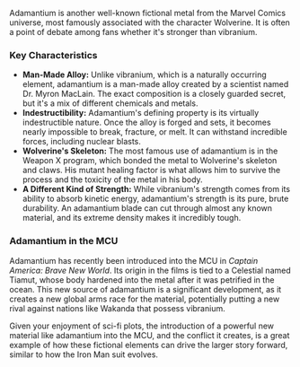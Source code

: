Adamantium is another well-known fictional metal from the Marvel Comics universe, most famously associated with the character Wolverine. It is often a point of debate among fans whether it's stronger than vibranium.

### Key Characteristics

* **Man-Made Alloy:** Unlike vibranium, which is a naturally occurring element, adamantium is a man-made alloy created by a scientist named Dr. Myron MacLain. The exact composition is a closely guarded secret, but it's a mix of different chemicals and metals.
* **Indestructibility:** Adamantium's defining property is its virtually indestructible nature. Once the alloy is forged and sets, it becomes nearly impossible to break, fracture, or melt. It can withstand incredible forces, including nuclear blasts.
* **Wolverine's Skeleton:** The most famous use of adamantium is in the Weapon X program, which bonded the metal to Wolverine's skeleton and claws. His mutant healing factor is what allows him to survive the process and the toxicity of the metal in his body.
* **A Different Kind of Strength:** While vibranium's strength comes from its ability to absorb kinetic energy, adamantium's strength is its pure, brute durability. An adamantium blade can cut through almost any known material, and its extreme density makes it incredibly tough.

### Adamantium in the MCU

Adamantium has recently been introduced into the MCU in *Captain America: Brave New World*. Its origin in the films is tied to a Celestial named Tiamut, whose body hardened into the metal after it was petrified in the ocean. This new source of adamantium is a significant development, as it creates a new global arms race for the material, potentially putting a new rival against nations like Wakanda that possess vibranium.

Given your enjoyment of sci-fi plots, the introduction of a powerful new material like adamantium into the MCU, and the conflict it creates, is a great example of how these fictional elements can drive the larger story forward, similar to how the Iron Man suit evolves.